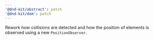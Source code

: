 ```yaml
---
'@dnd-kit/abstract': patch
'@dnd-kit/dom': patch
---
```


Rework how collisions are detected and how the position of elements is observed using a new `PositionObserver`.
